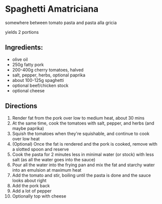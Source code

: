# Spaghetti Amatriciana

somewhere between tomato pasta and pasta alla gricia

yields 2 portions

## Ingredients:

* olive oil
* 250g fatty pork
* 200-400g cherry tomatoes, halved
* salt, pepper, herbs, optional paprika
* about 100-125g spaghetti
* optional beef/chicken stock
* optional cheese

## Directions

1. Render fat from the pork over low to medium heat, about 30 mins
2. At the same time, cook the tomatoes with salt, pepper, and herbs (and maybe paprika)
3. Squish the tomatoes when they're squishable, and continue to cook over low heat
4. (Optional) Once the fat is rendered and the pork is cooked, remove with a slotted spoon and reserve
5. Cook the pasta for 2 minutes less in minimal water (or stock) with less salt (as all the water goes into the sauce)
6. Pour all the water into the frying pan and mix the fat and starchy water into an emulsion at maximum heat
7. Add the tomato and stir, boiling until the pasta is done and the sauce looks about right
8. Add the pork back
9. Add a lot of pepper
10. Optionally top with cheese